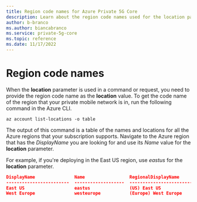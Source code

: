 ```yaml
---
title: Region code names for Azure Private 5G Core 
description: Learn about the region code names used for the location parameter in Azure Private 5G Core ARM templates
author: b-branco
ms.author: biancabranco
ms.service: private-5g-core
ms.topic: reference
ms.date: 11/17/2022
---
```


# Region code names

When the **location** parameter is used in a command or request, you need to provide the region code name as the **location** value. To get the code name of the region that your private mobile network is in, run the following command in the Azure CLI.

```cloudshell-bash
az account list-locations -o table
```

The output of this command is a table of the names and locations for all the Azure regions that your subscription supports. Navigate to the Azure region that has the *DisplayName* you are looking for and use its *Name* value for the **location** parameter.

For example, if you're deploying in the East US region, use *eastus* for the **location** parameter.

```json
DisplayName               Name                 RegionalDisplayName
------------------------  -------------------  -------------------------------------
East US                   eastus               (US) East US
West Europe               westeurope           (Europe) West Europe
```

